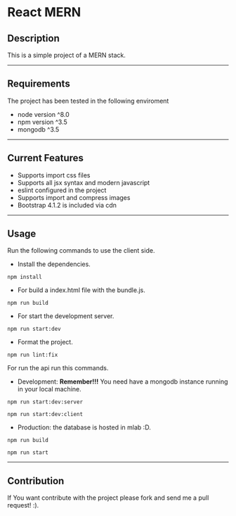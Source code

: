 # React MERN

## Description

This is a simple project of a MERN stack.

---

## Requirements

The project has been tested in the following enviroment

- node version ^8.0
- npm version ^3.5
- mongodb ^3.5
  
---

## Current Features

- Supports import css files
- Supports all jsx syntax and modern javascript
- eslint configured in the project
- Supports import and compress images
- Bootstrap 4.1.2 is included via cdn

---

## Usage

Run the following commands to use the client side.

- Install the dependencies.

```
npm install
```

- For build a index.html file with the bundle.js.

```
npm run build
```

- For start the development server.

```
npm run start:dev
```

- Format the project.

```
npm run lint:fix
```

For run the api run this commands.

- Development: **Remember!!!** You need have a mongodb instance running in your local machine. 

```
npm run start:dev:server
```
```
npm run start:dev:client
```

- Production: the database is hosted in mlab :D.
  
```
npm run build
```
```
npm run start
```
---

## Contribution

If You want contribute with the project please fork and send me a pull request! :).
